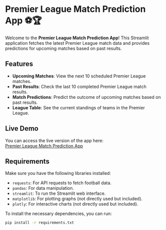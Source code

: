 # Premier League Match Prediction App ⚽🏆

Welcome to the **Premier League Match Prediction App**! This Streamlit 
application fetches the latest Premier League match data and provides 
predictions for upcoming matches based on past results.

## Features
- **Upcoming Matches**: View the next 10 scheduled Premier League matches.
- **Past Results**: Check the last 10 completed Premier League match 
results.
- **Match Predictions**: Predict the outcome of upcoming matches based on 
past results.
- **League Table**: See the current standings of teams in the Premier 
League.

## Live Demo
You can access the live version of the app here:  
[Premier League Match Prediction App](https://pl-match.streamlit.app/)

## Requirements

Make sure you have the following libraries installed:
- `requests`: For API requests to fetch football data.
- `pandas`: For data manipulation.
- `streamlit`: To run the Streamlit web interface.
- `matplotlib`: For plotting graphs (not directly used but included).
- `plotly`: For interactive charts (not directly used but included).

To install the necessary dependencies, you can run:

```bash
pip install -r requirements.txt


